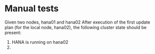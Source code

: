 # Manual tests

Given two nodes, hana01 and hana02
After execution of the first update plan (for the local node, hana02), the following cluster state should be present:
1. HANA is running on hana02
2. 